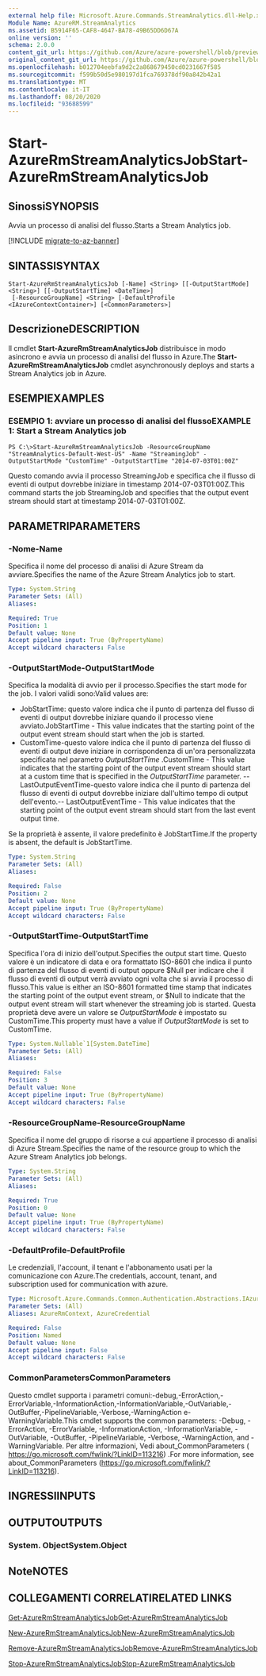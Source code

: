 ```yaml
---
external help file: Microsoft.Azure.Commands.StreamAnalytics.dll-Help.xml
Module Name: AzureRM.StreamAnalytics
ms.assetid: B5914F65-CAF8-4647-BA78-49B65DD6D67A
online version: ''
schema: 2.0.0
content_git_url: https://github.com/Azure/azure-powershell/blob/preview/src/ResourceManager/StreamAnalytics/Commands.StreamAnalytics/help/Start-AzureRmStreamAnalyticsJob.md
original_content_git_url: https://github.com/Azure/azure-powershell/blob/preview/src/ResourceManager/StreamAnalytics/Commands.StreamAnalytics/help/Start-AzureRmStreamAnalyticsJob.md
ms.openlocfilehash: b012704eebfa9d2c2a868679450cd0231667f585
ms.sourcegitcommit: f599b50d5e980197d1fca769378df90a842b42a1
ms.translationtype: MT
ms.contentlocale: it-IT
ms.lasthandoff: 08/20/2020
ms.locfileid: "93688599"
---
```

# <span data-ttu-id="64431-101">Start-AzureRmStreamAnalyticsJob</span><span class="sxs-lookup"><span data-stu-id="64431-101">Start-AzureRmStreamAnalyticsJob</span></span>

## <span data-ttu-id="64431-102">Sinossi</span><span class="sxs-lookup"><span data-stu-id="64431-102">SYNOPSIS</span></span>
<span data-ttu-id="64431-103">Avvia un processo di analisi del flusso.</span><span class="sxs-lookup"><span data-stu-id="64431-103">Starts a Stream Analytics job.</span></span>

[!INCLUDE [migrate-to-az-banner](../../includes/migrate-to-az-banner.md)]

## <span data-ttu-id="64431-104">SINTASSI</span><span class="sxs-lookup"><span data-stu-id="64431-104">SYNTAX</span></span>

```
Start-AzureRmStreamAnalyticsJob [-Name] <String> [[-OutputStartMode] <String>] [[-OutputStartTime] <DateTime>]
 [-ResourceGroupName] <String> [-DefaultProfile <IAzureContextContainer>] [<CommonParameters>]
```

## <span data-ttu-id="64431-105">Descrizione</span><span class="sxs-lookup"><span data-stu-id="64431-105">DESCRIPTION</span></span>
<span data-ttu-id="64431-106">Il cmdlet **Start-AzureRmStreamAnalyticsJob** distribuisce in modo asincrono e avvia un processo di analisi del flusso in Azure.</span><span class="sxs-lookup"><span data-stu-id="64431-106">The **Start-AzureRmStreamAnalyticsJob** cmdlet asynchronously deploys and starts a Stream Analytics job in Azure.</span></span>

## <span data-ttu-id="64431-107">ESEMPI</span><span class="sxs-lookup"><span data-stu-id="64431-107">EXAMPLES</span></span>

### <span data-ttu-id="64431-108">ESEMPIO 1: avviare un processo di analisi del flusso</span><span class="sxs-lookup"><span data-stu-id="64431-108">EXAMPLE 1: Start a Stream Analytics job</span></span>
```
PS C:\>Start-AzureRmStreamAnalyticsJob -ResourceGroupName "StreamAnalytics-Default-West-US" -Name "StreamingJob" -OutputStartMode "CustomTime" -OutputStartTime "2014-07-03T01:00Z"
```

<span data-ttu-id="64431-109">Questo comando avvia il processo StreamingJob e specifica che il flusso di eventi di output dovrebbe iniziare in timestamp 2014-07-03T01:00Z.</span><span class="sxs-lookup"><span data-stu-id="64431-109">This command starts the job StreamingJob and specifies that the output event stream should start at timestamp 2014-07-03T01:00Z.</span></span>

## <span data-ttu-id="64431-110">PARAMETRI</span><span class="sxs-lookup"><span data-stu-id="64431-110">PARAMETERS</span></span>

### <span data-ttu-id="64431-111">-Nome</span><span class="sxs-lookup"><span data-stu-id="64431-111">-Name</span></span>
<span data-ttu-id="64431-112">Specifica il nome del processo di analisi di Azure Stream da avviare.</span><span class="sxs-lookup"><span data-stu-id="64431-112">Specifies the name of the Azure Stream Analytics job to start.</span></span>

```yaml
Type: System.String
Parameter Sets: (All)
Aliases: 

Required: True
Position: 1
Default value: None
Accept pipeline input: True (ByPropertyName)
Accept wildcard characters: False
```

### <span data-ttu-id="64431-113">-OutputStartMode</span><span class="sxs-lookup"><span data-stu-id="64431-113">-OutputStartMode</span></span>
<span data-ttu-id="64431-114">Specifica la modalità di avvio per il processo.</span><span class="sxs-lookup"><span data-stu-id="64431-114">Specifies the start mode for the job.</span></span>
<span data-ttu-id="64431-115">I valori validi sono:</span><span class="sxs-lookup"><span data-stu-id="64431-115">Valid values are:</span></span> 

- <span data-ttu-id="64431-116">JobStartTime: questo valore indica che il punto di partenza del flusso di eventi di output dovrebbe iniziare quando il processo viene avviato.</span><span class="sxs-lookup"><span data-stu-id="64431-116">JobStartTime - This value indicates that the starting point of the output event stream should start when the job is started.</span></span>
- <span data-ttu-id="64431-117">CustomTime-questo valore indica che il punto di partenza del flusso di eventi di output deve iniziare in corrispondenza di un'ora personalizzata specificata nel parametro *OutputStartTime* .</span><span class="sxs-lookup"><span data-stu-id="64431-117">CustomTime - This value indicates that the starting point of the output event stream should start at a custom time that is specified in the *OutputStartTime* parameter.</span></span> 
 <span data-ttu-id="64431-118">--LastOutputEventTime-questo valore indica che il punto di partenza del flusso di eventi di output dovrebbe iniziare dall'ultimo tempo di output dell'evento.</span><span class="sxs-lookup"><span data-stu-id="64431-118">-- LastOutputEventTime - This value indicates that the starting point of the output event stream should start from the last event output time.</span></span>

<span data-ttu-id="64431-119">Se la proprietà è assente, il valore predefinito è JobStartTime.</span><span class="sxs-lookup"><span data-stu-id="64431-119">If the property is absent, the default is JobStartTime.</span></span>

```yaml
Type: System.String
Parameter Sets: (All)
Aliases: 

Required: False
Position: 2
Default value: None
Accept pipeline input: True (ByPropertyName)
Accept wildcard characters: False
```

### <span data-ttu-id="64431-120">-OutputStartTime</span><span class="sxs-lookup"><span data-stu-id="64431-120">-OutputStartTime</span></span>
<span data-ttu-id="64431-121">Specifica l'ora di inizio dell'output.</span><span class="sxs-lookup"><span data-stu-id="64431-121">Specifies the output start time.</span></span>
<span data-ttu-id="64431-122">Questo valore è un indicatore di data e ora formattato ISO-8601 che indica il punto di partenza del flusso di eventi di output oppure $Null per indicare che il flusso di eventi di output verrà avviato ogni volta che si avvia il processo di flusso.</span><span class="sxs-lookup"><span data-stu-id="64431-122">This value is either an ISO-8601 formatted time stamp that indicates the starting point of the output event stream, or $Null to indicate that the output event stream will start whenever the streaming job is started.</span></span>
<span data-ttu-id="64431-123">Questa proprietà deve avere un valore se *OutputStartMode* è impostato su CustomTime.</span><span class="sxs-lookup"><span data-stu-id="64431-123">This property must have a value if *OutputStartMode* is set to CustomTime.</span></span>

```yaml
Type: System.Nullable`1[System.DateTime]
Parameter Sets: (All)
Aliases: 

Required: False
Position: 3
Default value: None
Accept pipeline input: True (ByPropertyName)
Accept wildcard characters: False
```

### <span data-ttu-id="64431-124">-ResourceGroupName</span><span class="sxs-lookup"><span data-stu-id="64431-124">-ResourceGroupName</span></span>
<span data-ttu-id="64431-125">Specifica il nome del gruppo di risorse a cui appartiene il processo di analisi di Azure Stream.</span><span class="sxs-lookup"><span data-stu-id="64431-125">Specifies the name of the resource group to which the Azure Stream Analytics job belongs.</span></span>

```yaml
Type: System.String
Parameter Sets: (All)
Aliases: 

Required: True
Position: 0
Default value: None
Accept pipeline input: True (ByPropertyName)
Accept wildcard characters: False
```

### <span data-ttu-id="64431-126">-DefaultProfile</span><span class="sxs-lookup"><span data-stu-id="64431-126">-DefaultProfile</span></span>
<span data-ttu-id="64431-127">Le credenziali, l'account, il tenant e l'abbonamento usati per la comunicazione con Azure.</span><span class="sxs-lookup"><span data-stu-id="64431-127">The credentials, account, tenant, and subscription used for communication with azure.</span></span>

```yaml
Type: Microsoft.Azure.Commands.Common.Authentication.Abstractions.IAzureContextContainer
Parameter Sets: (All)
Aliases: AzureRmContext, AzureCredential

Required: False
Position: Named
Default value: None
Accept pipeline input: False
Accept wildcard characters: False
```

### <span data-ttu-id="64431-128">CommonParameters</span><span class="sxs-lookup"><span data-stu-id="64431-128">CommonParameters</span></span>
<span data-ttu-id="64431-129">Questo cmdlet supporta i parametri comuni:-debug,-ErrorAction,-ErrorVariable,-InformationAction,-InformationVariable,-OutVariable,-OutBuffer,-PipelineVariable,-Verbose,-WarningAction e-WarningVariable.</span><span class="sxs-lookup"><span data-stu-id="64431-129">This cmdlet supports the common parameters: -Debug, -ErrorAction, -ErrorVariable, -InformationAction, -InformationVariable, -OutVariable, -OutBuffer, -PipelineVariable, -Verbose, -WarningAction, and -WarningVariable.</span></span> <span data-ttu-id="64431-130">Per altre informazioni, Vedi about_CommonParameters ( https://go.microsoft.com/fwlink/?LinkID=113216) .</span><span class="sxs-lookup"><span data-stu-id="64431-130">For more information, see about_CommonParameters (https://go.microsoft.com/fwlink/?LinkID=113216).</span></span>

## <span data-ttu-id="64431-131">INGRESSI</span><span class="sxs-lookup"><span data-stu-id="64431-131">INPUTS</span></span>

## <span data-ttu-id="64431-132">OUTPUT</span><span class="sxs-lookup"><span data-stu-id="64431-132">OUTPUTS</span></span>

### <span data-ttu-id="64431-133">System. Object</span><span class="sxs-lookup"><span data-stu-id="64431-133">System.Object</span></span>

## <span data-ttu-id="64431-134">Note</span><span class="sxs-lookup"><span data-stu-id="64431-134">NOTES</span></span>

## <span data-ttu-id="64431-135">COLLEGAMENTI CORRELATI</span><span class="sxs-lookup"><span data-stu-id="64431-135">RELATED LINKS</span></span>

[<span data-ttu-id="64431-136">Get-AzureRmStreamAnalyticsJob</span><span class="sxs-lookup"><span data-stu-id="64431-136">Get-AzureRmStreamAnalyticsJob</span></span>](./Get-AzureRmStreamAnalyticsJob.md)

[<span data-ttu-id="64431-137">New-AzureRmStreamAnalyticsJob</span><span class="sxs-lookup"><span data-stu-id="64431-137">New-AzureRmStreamAnalyticsJob</span></span>](./New-AzureRmStreamAnalyticsJob.md)

[<span data-ttu-id="64431-138">Remove-AzureRmStreamAnalyticsJob</span><span class="sxs-lookup"><span data-stu-id="64431-138">Remove-AzureRmStreamAnalyticsJob</span></span>](./Remove-AzureRmStreamAnalyticsJob.md)

[<span data-ttu-id="64431-139">Stop-AzureRmStreamAnalyticsJob</span><span class="sxs-lookup"><span data-stu-id="64431-139">Stop-AzureRmStreamAnalyticsJob</span></span>](./Stop-AzureRmStreamAnalyticsJob.md)


